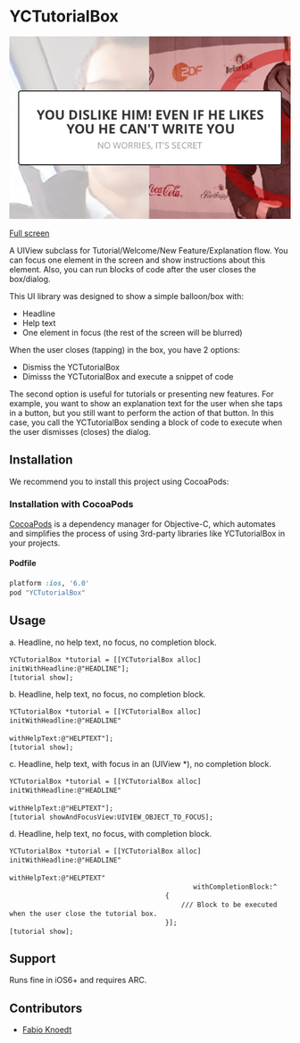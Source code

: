 YCTutorialBox
=============

![alt text](YCTutorialBoxSample/Resources/ExampleHalfScreen.png "Example of a Tutorial/Explanation/Information Box for an iOS application")

[Full screen](YCTutorialBoxSample/Resources/ExampleFullScreen.png)

A UIView subclass for Tutorial/Welcome/New Feature/Explanation flow. You can focus one element in the screen and show instructions about this element. Also, you can run blocks of code after the user closes the box/dialog.

This UI library was designed to show a simple balloon/box with:
- Headline
- Help text
- One element in focus (the rest of the screen will be blurred)

When the user closes (tapping) in the box, you have 2 options:
- Dismiss the YCTutorialBox
- Dimisss the YCTutorialBox and execute a snippet of code

The second option is useful for tutorials or presenting new features. For example, you want to show an explanation text for the user when she taps in a button, but you still want to perform the action of that button. In this case, you call the YCTutorialBox sending a block of code to execute when the user dismisses (closes) the dialog.

Installation
------------

We recommend you to install this project using CocoaPods:

### Installation with CocoaPods

[CocoaPods](http://cocoapods.org) is a dependency manager for Objective-C, which automates and simplifies the process of using 3rd-party libraries like YCTutorialBox in your projects.

#### Podfile

```ruby
platform :ios, '6.0'
pod "YCTutorialBox"
```

Usage
------------

a. Headline, no help text, no focus, no completion block.

	YCTutorialBox *tutorial = [[YCTutorialBox alloc] initWithHeadline:@"HEADLINE"];
	[tutorial show];

b. Headline, help text, no focus, no completion block.

	YCTutorialBox *tutorial = [[YCTutorialBox alloc] initWithHeadline:@"HEADLINE"
                                                     	 withHelpText:@"HELPTEXT"];
	[tutorial show];
	
c. Headline, help text, with focus in an (UIView *), no completion block.

	YCTutorialBox *tutorial = [[YCTutorialBox alloc] initWithHeadline:@"HEADLINE"
                                                     	 withHelpText:@"HELPTEXT"];
	[tutorial showAndFocusView:UIVIEW_OBJECT_TO_FOCUS];
	
d. Headline, help text, no focus, with completion block.

	YCTutorialBox *tutorial = [[YCTutorialBox alloc] initWithHeadline:@"HEADLINE"
                                                     	 withHelpText:@"HELPTEXT"
                                                  withCompletionBlock:^
                                           {
                                               /// Block to be executed when the user close the tutorial box.
                                           }];
	[tutorial show];
	
	
Support
------------	
	
Runs fine in iOS6+ and requires ARC.

	
Contributors
------------

* [Fabio Knoedt](https://github.com/fabioknoedt)
